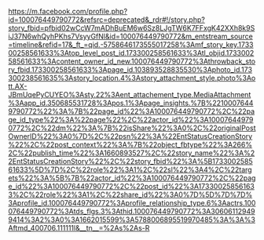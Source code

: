 https://m.facebook.com/profile.php?id=100076449790772&refsrc=deprecated&_rdr#!/story.php?story_fbid=pfbid02wCcW7mADhBuEM6w6Sz8LJgTW6K7FFxgK42XXh8k9SiJ37N6whQyhPKhs7VsyyGfNl&id=100076449790772&m_entstream_source=timeline&refid=17&_ft_=qid.-5758646173555017258%3Amf_story_key.173300258561633%3Atop_level_post_id.173300258561633%3Atl_objid.173300258561633%3Acontent_owner_id_new.100076449790772%3Athrowback_story_fbid.173300258561633%3Apage_id.103893528835530%3Aphoto_id.173300238561635%3Astory_location.4%3Astory_attachment_style.photo%3Aott.AX-JBmUqePyCUYEO%3Asty.22%3Aent_attachement_type.MediaAttachment%3Aapp_id.350685531728%3Apos.1%3Apage_insights.%7B%22100076449790772%22%3A%7B%22page_id%22%3A100076449790772%2C%22page_id_type%22%3A%22page%22%2C%22actor_id%22%3A100076449790772%2C%22dm%22%3A%7B%22isShare%22%3A0%2C%22originalPostOwnerID%22%3A0%7D%2C%22psn%22%3A%22EntStatusCreationStory%22%2C%22post_context%22%3A%7B%22object_fbtype%22%3A266%2C%22publish_time%22%3A1660893527%2C%22story_name%22%3A%22EntStatusCreationStory%22%2C%22story_fbid%22%3A%5B173300258561633%5D%7D%2C%22role%22%3A1%2C%22sl%22%3A4%2C%22targets%22%3A%5B%7B%22actor_id%22%3A100076449790772%2C%22page_id%22%3A100076449790772%2C%22post_id%22%3A173300258561633%2C%22role%22%3A1%2C%22share_id%22%3A0%7D%5D%7D%7D%3Aprofile_id.100076449790772%3Aprofile_relationship_type.6%3Aactrs.100076449790772%3Atds_flgs.3%3Athid.100076449790772%3A306061129499414%3A2%3A0%3A1662015599%3A5788006895519970485%3A%3A%3Aftmd_400706.111111l&__tn__=%2As%2As-R
